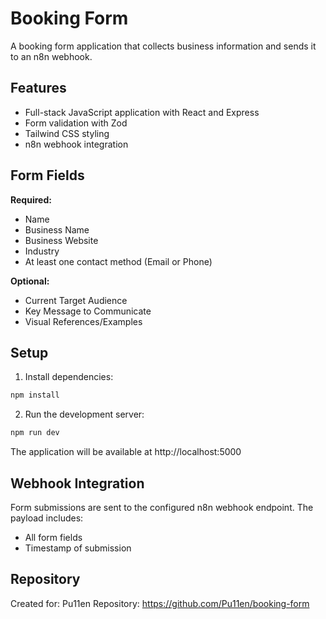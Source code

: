 # Booking Form

A booking form application that collects business information and sends it to an n8n webhook.

## Features

- Full-stack JavaScript application with React and Express
- Form validation with Zod
- Tailwind CSS styling
- n8n webhook integration

## Form Fields

**Required:**
- Name
- Business Name
- Business Website
- Industry
- At least one contact method (Email or Phone)

**Optional:**
- Current Target Audience
- Key Message to Communicate
- Visual References/Examples

## Setup

1. Install dependencies:
```bash
npm install
```

2. Run the development server:
```bash
npm run dev
```

The application will be available at http://localhost:5000

## Webhook Integration

Form submissions are sent to the configured n8n webhook endpoint. The payload includes:
- All form fields
- Timestamp of submission

## Repository

Created for: Pu11en
Repository: https://github.com/Pu11en/booking-form
